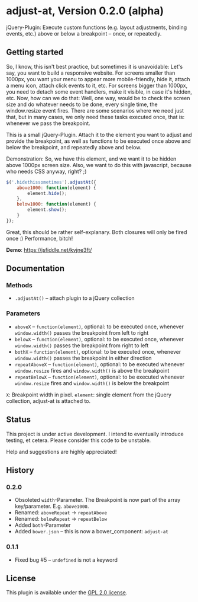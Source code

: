 # adjust-at, Version 0.2.0 (alpha)

jQuery-Plugin: Execute custom functions (e.g. layout adjustments, binding events, etc.) above or below a breakpoint – once, or repeatedly.

## Getting started

So, I know, this isn't best practice, but sometimes it is unavoidable: Let's say, you want to build a responsive website. For screens smaller than 1000px, you want your menu to appear more mobile-friendly, hide it, attach a menu icon, attach click events to it, etc. For screens bigger than 1000px, you need to detach some event handlers, make it visible, in case it's hidden, etc. Now, how can we do that: Well, one way, would be to check the screen size and do whatever needs to be done, every single time, the window.resize event fires. There are some scenarios where we need just that, but in many cases, we only need these tasks executed once, that is: whenever we pass the breakpoint.

This is a small jQuery-Plugin. Attach it to the element you want to adjust and provide the breakpoint, as well as functions to be executed once above and below the breakpoint, and repeatedly above and below.

Demonstration: So, we have this element, and we want it to be hidden above 1000px screen size. Also, we want to do this with javascript, because who needs CSS anyway, right? ;)

```javascript
$('.hidethissometimes').adjustAt({
    above1000: function(element) {
        element.hide();
    },
    below1000: function(element) {
        element.show();
    }
});
```

Great, this should be rather self-explanary. Both closures will only be fired once :) Performance, bitch!

**Demo**: https://jsfiddle.net/kvjne3ft/

## Documentation

### Methods

* `.adjustAt()` – attach plugin to a jQuery collection

### Parameters

* `aboveX` – `function(element)`, optional: to be executed once, whenever `window.width()` passes the breakpoint from left to right
* `belowX` – `function(element)`, optional: to be executed once, whenever `window.width()` passes the breakpoint from right to left
* `bothX` – `function(element)`, optional: to be executed once, whenever `window.width()` passes the breakpoint in either direction
* `repeatAboveX` – `function(element)`, optional: to be executed whenever `window.resize` fires and `window.width()` is above the breakpoint
* `repeatBelowX` – `function(element)`, optional: to be executed whenever `window.resize` fires and `window.width()` is below the breakpoint

`X`: Breakpoint width in pixel.
`element`: single element from the jQuery collection, adjust-at is attached to.

## Status

This project is under active development. I intend to eventually introduce testing, et cetera.
Please consider this code to be unstable.

Help and suggestions are highly appreciated!

## History

### 0.2.0

* Obsoleted `width`-Parameter. The Breakpoint is now part of the array key/parameter. E.g. `above1000`.
* Renamed: `aboveRepeat` -> `repeatAbove`
* Renamed: `belowRepeat` -> `repeatBelow`
* Added `both`-Parameter
* Added `bower.json` – this is now a bower_component: `adjust-at`

### 0.1.1

* Fixed bug #5 – `undefined` is not a keyword

## License

This plugin is available under the [GPL 2.0 license](https://www.gnu.org/licenses/gpl-2.0.html).